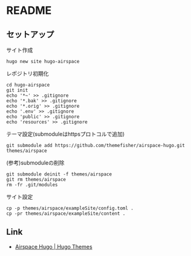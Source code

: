 # README

## セットアップ

サイト作成

```shell
hugo new site hugo-airspace
```

レポジトリ初期化

```shell
cd hugo-airspace
git init
echo '*~' >> .gitignore
echo '*.bak' >> .gitignore
echo '*.orig' >> .gitignore
echo '.env' >> .gitignore
echo 'public' >> .gitignore
echo 'resources' >> .gitignore
```

テーマ設定(submoduleはhttpsプロトコルで追加)

```shell
git submodule add https://github.com/themefisher/airspace-hugo.git themes/airspace
```

(参考)submoduleの削除

```shell
git submodule deinit -f themes/airspace
git rm themes/airspace
rm -fr .git/modules
```

サイト設定

```shell
cp -p themes/airspace/exampleSite/config.toml .
cp -pr themes/airspace/exampleSite/content .
```

## Link

* [Airspace Hugo \| Hugo Themes](https://themes.gohugo.io/airspace-hugo/) 
